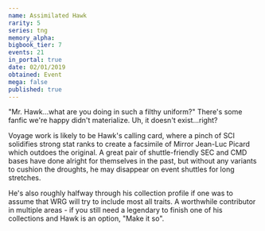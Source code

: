 ```yaml
---
name: Assimilated Hawk
rarity: 5
series: tng
memory_alpha:
bigbook_tier: 7
events: 21
in_portal: true
date: 02/01/2019
obtained: Event
mega: false
published: true
---
```


"Mr. Hawk...what are you doing in such a filthy uniform?" There's some fanfic we're happy didn't materialize. Uh, it doesn't exist...right?

Voyage work is likely to be Hawk's calling card, where a pinch of SCI solidifies strong stat ranks to create a facsimile of Mirror Jean-Luc Picard which outdoes the original. A great pair of shuttle-friendly SEC and CMD bases have done alright for themselves in the past, but without any variants to cushion the droughts, he may disappear on event shuttles for long stretches.

He's also roughly halfway through his collection profile if one was to assume that WRG will try to include most all traits. A worthwhile contributor in multiple areas - if you still need a legendary to finish one of his collections and Hawk is an option, "Make it so".
